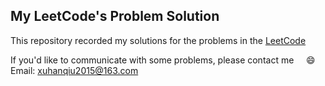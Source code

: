 ## My LeetCode's Problem Solution
This repository recorded my solutions for the problems in the [LeetCode](https://leetcode.com/problemset/algorithms/)

If you'd like to communicate with some problems, please contact me &nbsp; &nbsp; :smile:
<br/>
Email: xuhanqiu2015@163.com
